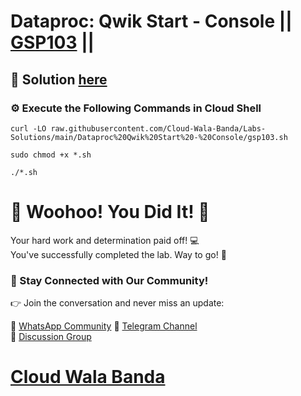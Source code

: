 # Dataproc: Qwik Start - Console || [GSP103](https://www.cloudskillsboost.google/focuses/586?parent=catalog) ||

## 🔑 Solution [here](https://youtu.be/69BziAGArnM)

### ⚙️ Execute the Following Commands in Cloud Shell

```
curl -LO raw.githubusercontent.com/Cloud-Wala-Banda/Labs-Solutions/main/Dataproc%20Qwik%20Start%20-%20Console/gsp103.sh

sudo chmod +x *.sh

./*.sh
```

# 🎉 Woohoo! You Did It! 🎉

Your hard work and determination paid off! 💻  
You've successfully completed the lab. Way to go! 🚀  

### 💬 Stay Connected with Our Community!

👉 Join the conversation and never miss an update:  

💚 [WhatsApp Community](https://chat.whatsapp.com/ECJ9h8GA3CA1ksaI9m5NrX)  📢 [Telegram Channel](https://t.me/cloudwalabanda)  
👥 [Discussion Group](https://t.me/cloudwalabandachats)  

# [Cloud Wala Banda](https://www.youtube.com/@cloudwalabanda)
